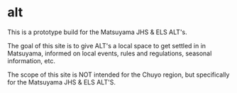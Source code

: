 # alt

This is a prototype build for the Matsuyama JHS & ELS ALT's.

The goal of this site is to give ALT's a local space to get
settled in in Matsuyama, informed on local events, rules and
regulations, seasonal information, etc.

The scope of this site is NOT intended for the Chuyo region,
but specifically for the Matsuyama JHS & ELS ALT'S.
